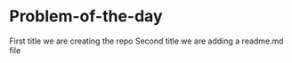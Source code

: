 # Problem-of-the-day
First title
we are creating the repo
Second title
we are adding a readme.md file
